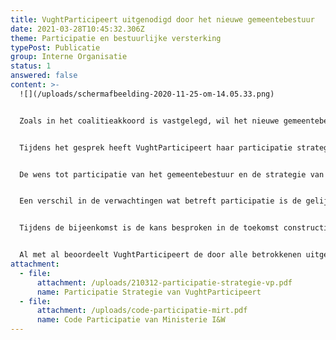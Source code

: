 ```yaml
---
title: VughtParticipeert uitgenodigd door het nieuwe gemeentebestuur
date: 2021-03-28T10:45:32.306Z
theme: Participatie en bestuurlijke versterking
typePost: Publicatie
group: Interne Organisatie
status: 1
answered: false
content: >-
  ![](/uploads/schermafbeelding-2020-11-25-om-14.05.33.png)


  Zoals in het coalitieakkoord is vastgelegd, wil het nieuwe gemeentebestuur in de eerste 100 dagen kennis maken met diverse bewoners, (belangen)verenigingen en bedrijven. VughtParticipeert heeft deze uitnodiging aangenomen en vrijdag 26 maart kwamen wij bij elkaar. Van VughtParticipeert waren Nelly Theunissen en Philip Helmer aanwezig, het gemeentebestuur was voltallig.


  Tijdens het gesprek heeft VughtParticipeert haar participatie strategie (bijgaand) toegelicht en ook gewezen op de bestaande Code Participatie uit 2013 van het Ministerie van I&W (bijgaand). De Code Participatie is verplicht voor alle MIRT-projecten en projecten met een rijksbijdrage, zoals de reconstructie van de N65. Op deze verplichte code participatie is ook in de recente zitting bij de Raad van State gewezen.


  De wens tot participatie van het gemeentebestuur en de strategie van VughtParticipatie hebben vele overeenkomsten. Daarnaast vult de participatie van VughtParticipeert deze verder aan. Belangrijk aanvulling is de vroegtijdige en volledige transparantie vanuit de gemeente. Om die reden heeft VughtParticipeert bij het gemeentebestuur, als onderdeel van de 100 dagen, aangedrongen op publicatie van alle lopende plannen. Het zou het vertrouwen schaden als bewoners na deze 100 dagen zouden worden geconfronteerd met verrassingen uit het verleden.


  Een verschil in de verwachtingen wat betreft participatie is de gelijkwaardige positie van de burger, immers bestaande rechten op participatie, openbaarheid van bestuur en transparante besluitvorming blijven onverminderd intact en kunnen niet worden beperkt door eenzijdige bepalingen vanuit het gemeentebestuur.


  Tijdens de bijeenkomst is de kans besproken in de toekomst constructiever samen te werken. VughtParticipeert juicht dit toe, maar maakt tegelijkertijd duidelijk dat gemaakte fouten in het verleden hiermee niet plotseling zijn verdwenen. Lopende WOB-verzoeken en beroepszaken zullen consequent worden voortgezet en afgerond.


  Al met al beoordeelt VughtParticipeert de door alle betrokkenen uitgesproken wens om tot een goede invulling van participatie te komen positief en heeft zich bereid verklaard hieraan constructief mee te werken.
attachment:
  - file:
      attachment: /uploads/210312-participatie-strategie-vp.pdf
      name: Participatie Strategie van VughtParticipeert
  - file:
      attachment: /uploads/code-participatie-mirt.pdf
      name: Code Participatie van Ministerie I&W
---
```

